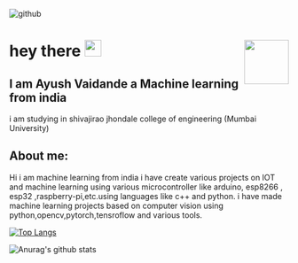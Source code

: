  ![github](https://img.shields.io/badge/GitHub-000000?style=for-the-badge&logo=GitHub&logoColor=white&align="right")
<h1>
  hey there
  
  <img src="https://media.giphy.com/media/hvRJCLFzcasrR4ia7z/giphy.gif" width="30px"/>
  
  <img src="https://media.giphy.com/media/XO8RMtRaK73isIt0i2/giphy.gif" width="80" align="right"/>
</h1> 

## I am Ayush Vaidande a Machine learning from india   
 i am studying in shivajirao jhondale college of engineering (Mumbai University)
 
## About me:

Hi i am machine learning from india
i have create various projects on IOT and machine learning using various microcontroller like arduino, esp8266 , esp32 ,raspberry-pi,etc.using languages like c++ and python. i have made machine learning projects based on computer vision using python,opencv,pytorch,tensroflow and various tools.





[![Top Langs](https://github-readme-stats.vercel.app/api/top-langs/?username=THEIOTGUY&langs_count=8)](https://github.com/anuraghazra/github-readme-stats)


![Anurag's github stats](https://github-readme-stats.vercel.app/api?username=THEIOTGUY)
